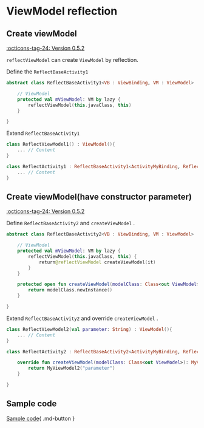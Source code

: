 # ViewModel reflection

## Create viewModel

[:octicons-tag-24: Version 0.5.2](https://ave.entropy2020.cn/version/VastTools/#052)

`reflectViewModel` can create `ViewModel` by reflection.

Define the `ReflectBaseActivity1`

```kotlin
abstract class ReflectBaseActivity1<VB : ViewBinding, VM : ViewModel> : AppCompatActivity() {

    // ViewModel
    protected val mViewModel: VM by lazy {
        reflectViewModel(this.javaClass, this)
    }

}
```

Extend `ReflectBaseActivity1`

```kotlin
class ReflectViewModel1() : ViewModel(){
    ... // Content
}

class ReflectActivity1 : ReflectBaseActivity1<ActivityMyBinding, ReflectViewModel1>() {
    ... // Content
}
```

## Create viewModel(have constructor parameter)

[:octicons-tag-24: Version 0.5.2](https://ave.entropy2020.cn/version/VastTools/#052)

Define `ReflectBaseActivity2` and `createViewModel` .

```kotlin
abstract class ReflectBaseActivity2<VB : ViewBinding, VM : ViewModel> : AppCompatActivity() {

    // ViewModel
    protected val mViewModel: VM by lazy {
        reflectViewModel(this.javaClass, this) {
            return@reflectViewModel createViewModel(it)
        }
    }

    protected open fun createViewModel(modelClass: Class<out ViewModel>): ViewModel {
        return modelClass.newInstance()
    }

}
```
 
Extend `ReflectBaseActivity2` and override `createViewModel` .

```kotlin
class ReflectViewModel2(val parameter: String) : ViewModel(){
    ... // Content
}

class ReflectActivity2 : ReflectBaseActivity2<ActivityMyBinding, ReflectViewModel2>() {

    override fun createViewModel(modelClass: Class<out ViewModel>): MyViewModel2 {
        return MyViewModel2("parameter")
    }

}
```

## Sample code

[Sample code](https://github.com/SakurajimaMaii/Android-Vast-Extension/tree/develop/app/src/main/java/com/ave/vastgui/app/activity/reflectexample){ .md-button }
